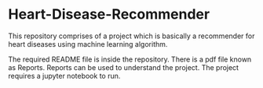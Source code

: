 # Heart-Disease-Recommender
This repository comprises of a project which is basically a recommender for heart diseases using machine learning algorithm.


The required README file is inside the repository. There is a pdf file known as Reports. Reports can be used to understand the project.
The project requires a jupyter notebook to run.
